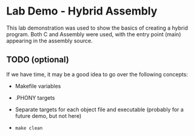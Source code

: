

# Lab Demo - Hybrid Assembly

This lab demonstration was used to show the basics of creating a hybrid program. Both C and Assembly were used, with the entry point (main) appearing in the assembly source.

## TODO (optional)

If we have time, it may be a good idea to go over the following concepts:

* Makefile variables

* .PHONY targets

* Separate targets for each object file and executable (probably for a future demo, but not here)

* ```make clean```

